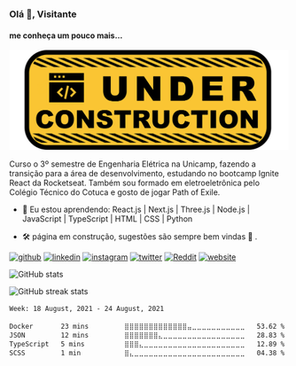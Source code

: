### Olá 👋, Visitante
#### me conheça um pouco mais...
![banner](https://github.com/paulop2/paulop2/blob/master/banner-readme.png)

Curso o 3º semestre de Engenharia Elétrica na Unicamp, fazendo a transição para a área de desenvolvimento, estudando no bootcamp Ignite React da Rocketseat. Também sou formado em eletroeletrônica pelo Colégio Técnico do Cotuca e gosto de jogar Path of Exile.

- 🌱 Eu estou aprendendo: React.js | Next.js | Three.js | Node.js | JavaScript | TypeScript | HTML | CSS | Python

- 🛠 página em construção, sugestões são sempre bem vindas 💪 . 


[<img src='https://cdn.jsdelivr.net/npm/simple-icons@3.0.1/icons/github.svg' alt='github' height='40'>](https://github.com/paulop2)  [<img src='https://cdn.jsdelivr.net/npm/simple-icons@3.0.1/icons/linkedin.svg' alt='linkedin' height='40'>](https://www.linkedin.com/in/paulop2-vs/)  [<img src='https://cdn.jsdelivr.net/npm/simple-icons@3.0.1/icons/instagram.svg' alt='instagram' height='40'>](https://www.instagram.com/motherfocs/)  [<img src='https://cdn.jsdelivr.net/npm/simple-icons@3.0.1/icons/twitter.svg' alt='twitter' height='40'>](https://twitter.com/motherfocs)  [<img src='https://cdn.jsdelivr.net/npm/simple-icons@3.0.1/icons/reddit.svg' alt='Reddit' height='40'>](https://www.reddit.com/user/motherfocs)  [<img src='https://cdn.jsdelivr.net/npm/simple-icons@3.0.1/icons/icloud.svg' alt='website' height='40'>](https://pvsdev.vercel.app/)  

![GitHub stats](https://github-readme-stats.vercel.app/api?username=paulop2&show_icons=true)  

![GitHub streak stats](https://github-readme-streak-stats.herokuapp.com/?user=paulop2)  

<!--START_SECTION:waka-->
```text
Week: 18 August, 2021 - 24 August, 2021

Docker       23 mins         ⣿⣿⣿⣿⣿⣿⣿⣿⣿⣿⣿⣿⣿⣤⣀⣀⣀⣀⣀⣀⣀⣀⣀⣀⣀   53.62 % 
JSON         12 mins         ⣿⣿⣿⣿⣿⣿⣿⣄⣀⣀⣀⣀⣀⣀⣀⣀⣀⣀⣀⣀⣀⣀⣀⣀⣀   28.83 % 
TypeScript   5 mins          ⣿⣿⣿⣄⣀⣀⣀⣀⣀⣀⣀⣀⣀⣀⣀⣀⣀⣀⣀⣀⣀⣀⣀⣀⣀   12.89 % 
SCSS         1 min           ⣿⣄⣀⣀⣀⣀⣀⣀⣀⣀⣀⣀⣀⣀⣀⣀⣀⣀⣀⣀⣀⣀⣀⣀⣀   04.38 % 
```
<!--END_SECTION:waka-->
